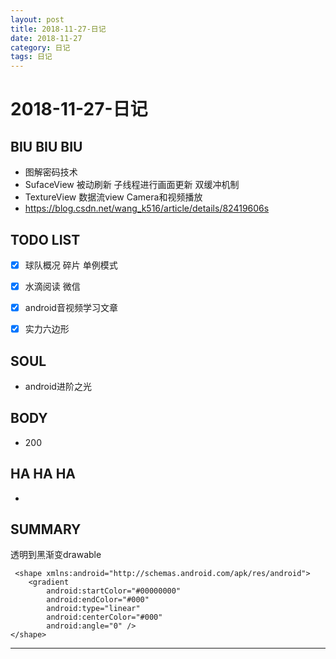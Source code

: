 ```yaml
---
layout: post
title: 2018-11-27-日记
date: 2018-11-27
category: 日记
tags: 日记
---
```

# 2018-11-27-日记
## BIU BIU BIU
- 图解密码技术
- SufaceView 被动刷新 子线程进行画面更新 双缓冲机制
- TextureView 数据流view Camera和视频播放
- https://blog.csdn.net/wang_k516/article/details/82419606s
 
## TODO LIST

- [x] 球队概况 碎片 单例模式
- [x] 水滴阅读 微信
- [x] android音视频学习文章
- [x] 实力六边形

 
## SOUL
- android进阶之光
 
## BODY
- 200
 
## HA HA HA
- 
 
## SUMMARY
 
 透明到黑渐变drawable  

	 <shape xmlns:android="http://schemas.android.com/apk/res/android">
	    <gradient
	        android:startColor="#00000000"
	        android:endColor="#000"
	        android:type="linear"
	        android:centerColor="#000"
	        android:angle="0" />
	</shape>

---
